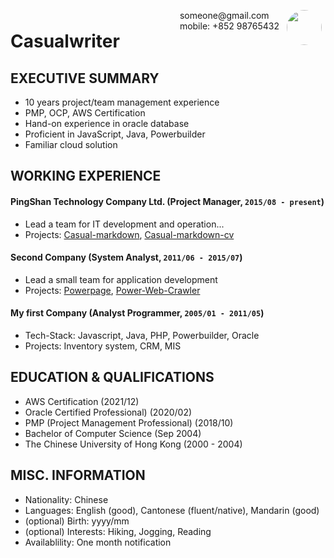 <image style="float:right;border-radius:50%;width:56px;padding:6px" src="avatar-man.jpg">
<span style="float:right;padding:6px"> someone@gmail.com <br> mobile: +852 98765432 </span>

# Casualwriter  

## EXECUTIVE SUMMARY

* 10 years project/team management experience
* PMP, OCP, AWS Certification
* Hand-on experience in oracle database
* Proficient in JavaScript, Java, Powerbuilder
* Familiar cloud solution

## WORKING EXPERIENCE

#### PingShan Technology Company Ltd. (Project Manager, `2015/08 - present`) 

* Lead a team for IT development and operation...
* Projects: [Casual-markdown](https://github.com/casualwriter/casual-markdown), [Casual-markdown-cv](https://github.com/casualwriter/casual-markdown-cv)

#### Second Company (System Analyst, `2011/06 - 2015/07`) 

* Lead a small team for application development
* Projects: [Powerpage](https://github.com/casualwriter/powerpage), [Power-Web-Crawler](https://github.com/casualwriter/powerpage-web-crawler)

#### My first Company (Analyst Programmer, `2005/01 - 2011/05`)

* Tech-Stack: Javascript, Java, PHP, Powerbuilder, Oracle
* Projects: Inventory system, CRM, MIS

## EDUCATION & QUALIFICATIONS

* AWS Certification (2021/12)
* Oracle Certified Professional) (2020/02)
* PMP (Project Management Professional) (2018/10)
* Bachelor of Computer Science (Sep 2004)
* The Chinese University of Hong Kong (2000 - 2004)

## MISC. INFORMATION

* Nationality: Chinese
* Languages: English (good), Cantonese (fluent/native), Mandarin (good)
* (optional) Birth: yyyy/mm
* (optional) Interests: Hiking, Jogging, Reading
* Availablility: One month notification
